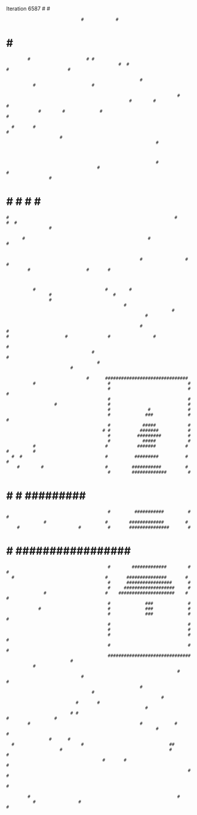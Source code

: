Iteration 6587
                                                                                    #                # 
                                                                                                      
                                #            #                                                         
 #     #                                     #                                                       
            #                     # #                                                                 
                                              #  #                            #                      #
                                                                                                      
                                                      #                                                
              #                     #                                                                  
                                                                                                      
                                                                    #                                  
                                                  #        #                    #                      
                #        #             #                                       #                       
                                                                                                      
      #       #                                                            #                          
                        #                                                                             
                                                            #                                          
  #                                                                                                   
                                                                                                      
                                                            #                                         
                                      #                                             #                  
                    #                                                                                 
  #               #     #        #                                                           #  #      
                                                                                                      
    #                                                              #                           #  #    
                    #                                                                                 
                                                                                                      
          #                                              #                                       #     
                                                                                                      
                                                                                                      
                                                      #                #         #                    
            #                     #       #                                                           
  #                                                                                                    
              #                          #        #                                                   
                    #                       #                                                          
                    #                                                                                  
                                                #                                                      
                                                                  #                                    
                                                        #                                              
                                                                                                      
                                                      #                                       #        
    #                     #               #                #                                          
                                                                                              #        
                                    #                                       #                         
                                      #                                                                
                            #                                                                         
                                                                                                      
                                  #      ###############################                              
              #                           #                             #                              
                                          #                             #          #                   
                                          #                             #                              
                      #                   #                             #                              
                                          #              #              #                              
                                          #             ###             #                   #          
                                          #            #####            #                              
                                        # #           #######           #                              
                                          #          #########          #                              
                                          #            #####            #                              
              #                          #           #######           #           #         #        
      #  #                               #          #########          #     #                        
        #        #                       #         ###########         #                              
                                          #        #############        #                              
  #   #                                  #          #########          #                              
                                          #         ###########         #       #                      
                  #                      #        #############        #                              
        #                      #          #       ###############       #                              
  #                                       #      #################      #                              
                                          #        #############        #    #                         
      #                                  #       ###############       #                              
                                          #      #################      #                              
                                          #     ###################     #                              
                  #                      #    #####################    #                   #          
                                          #             ###             #                              
                #                         #             ###             #                              
                                          #             ###             #            #                 
                                          #                             #                              
                                          #                             #                              
                                          #                             #   #                          
                                          #                             #            #                 
                                          ###############################                              
                            #                                                                         
              #                                                                                        
                                                                    #                                  
                                #                                                    #                 
                                                      #                                                
                                    #                                                                 
                                                              #                                        
                              #       #                                                                
                                                        #                                             
                            # #                                                #                 #     
            #                                         #            #                                   
                                                            #                          #              
                    #      #                                                                          
      #                         #                                ##                                   
                        #                                        #                                   # 
                                        #       #                                     #               
                                                                        #                 #            
                                                                          #                            
                                                                                                      
            #                                                       #                                  
              #                #                                                       #               